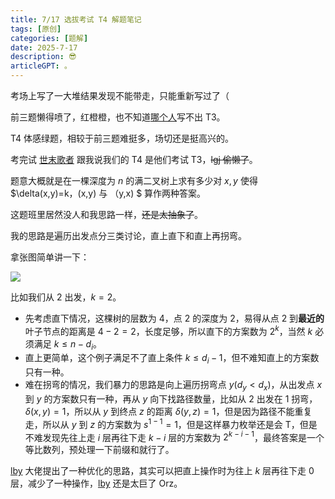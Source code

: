 ```yaml
---
title: 7/17 选拔考试 T4 解题笔记
tags: [原创]
categories: [题解]
date: 2025-7-17
description: 😎
articleGPT: 。
---
```

考场上写了一大堆结果发现不能带走，只能重新写过了（

前三题懒得喷了，红橙橙，也不知道[哪个人](https://www.luogu.com.cn/user/1325916)写不出 T3。

T4 体感绿题，相较于前三题难挺多，场切还是挺高兴的。

考完试 [世末歌者](https://www.luogu.com.cn/user/678881) 跟我说我们的 T4 是他们考试 T3，~~lgj 偷懒了~~。

题意大概就是在一棵深度为 $n$ 的满二叉树上求有多少对 $x,y$ 使得 $\delta(x,y)=k，(x,y) 与 （y,x) $ 算作两种答案。

这题班里居然没人和我思路一样，~~还是太抽象了~~。

我的思路是遍历出发点分三类讨论，直上直下和直上再拐弯。

拿张图简单讲一下：

![](https://cdn.luogu.com.cn/upload/image_hosting/8ts7bw5m.png)

比如我们从 $2$ 出发，$k=2$。

- 先考虑直下情况，这棵树的层数为 $4$，点 $2$ 的深度为 $2$，易得从点 $2$ 到**最近的**叶子节点的距离是 $4-2=2$，长度足够，所以直下的方案数为 $2^k$，当然 $k$ 必须满足 $k\le n-d_i$。
- 直上更简单，这个例子满足不了直上条件 $k \le d_i-1$，但不难知直上的方案数只有一种。
- 难在拐弯的情况，我们暴力的思路是向上遍历拐弯点 $y(d_y<d_x)$，从出发点 $x$ 到 $y$ 的方案数只有一种，再从 $y$ 向下找路径数量，比如从 $2$ 出发在 $1$ 拐弯，$\delta(x,y)=1$，所以从 $y$ 到终点 $z$ 的距离 $\delta(y,z)=1$，但是因为路径不能重复走，所以从 $y$ 到 $z$ 的方案数为 $s^{1-1}=1$，但是这样暴力枚举还是会 T，但是不难发现先往上走 $i$ 层再往下走 $k-i$ 层的方案数为 $2^{k-i-1}$，最终答案是一个等比数列，预处理一下前缀和就行了。

[lby](https://mp.weixin.qq.com/s?__biz=MjM5NDk4Nzk4MQ==&mid=2651950124&idx=3&sn=277a27ce859bf7915d6b35faadd5b89c&chksm=bcde1b00b5bd921183d03bf35ef44f100499d8b7662c46134da378a6d6ad5e9f233b52e05a81&scene=27) 大佬提出了一种优化的思路，其实可以把直上操作时为往上 $k$ 层再往下走 $0$ 层，减少了一种操作，[lby](https://mp.weixin.qq.com/s?__biz=MjM5NDk4Nzk4MQ==&mid=2651950124&idx=3&sn=277a27ce859bf7915d6b35faadd5b89c&chksm=bcde1b00b5bd921183d03bf35ef44f100499d8b7662c46134da378a6d6ad5e9f233b52e05a81&scene=27) 还是太巨了 Orz。

